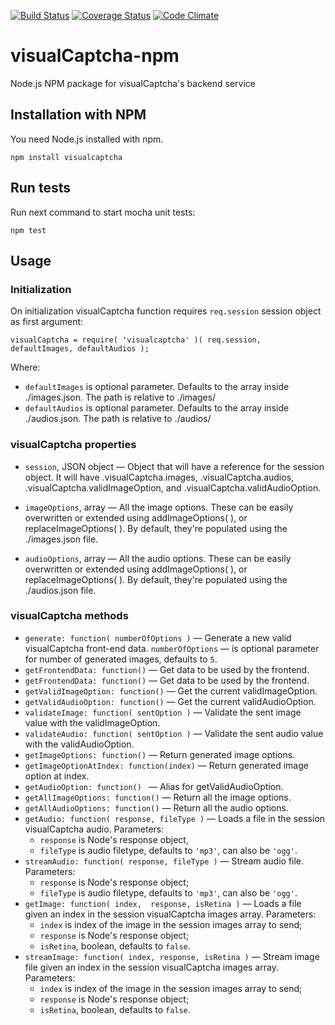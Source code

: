 [![Build Status](https://travis-ci.org/emotionLoop/visualCaptcha-npm.svg?flat=true&branch=master)](https://travis-ci.org/emotionLoop/visualCaptcha-npm)
[![Coverage Status](https://coveralls.io/repos/emotionLoop/visualCaptcha-npm/badge.svg?flat=true)](https://coveralls.io/r/emotionLoop/visualCaptcha-npm)
[![Code Climate](https://codeclimate.com/github/emotionLoop/visualCaptcha-npm/badges/gpa.svg)](https://codeclimate.com/github/emotionLoop/visualCaptcha-npm)

# visualCaptcha-npm

Node.js NPM package for visualCaptcha's backend service


## Installation with NPM

You need Node.js installed with npm.
```
npm install visualcaptcha
```


## Run tests

Run next command to start mocha unit tests:
```
npm test
```


## Usage

### Initialization

On initialization visualCaptcha function requires `req.session` session object as first argument:

```
visualCaptcha = require( 'visualcaptcha' )( req.session, defaultImages, defaultAudios );
```
Where:

- `defaultImages` is optional parameter. Defaults to the array inside ./images.json. The path is relative to ./images/
- `defaultAudios` is optional parameter. Defaults to the array inside ./audios.json. The path is relative to ./audios/

### visualCaptcha properties

- `session`, JSON object — Object that will have a reference for the session object.
It will have .visualCaptcha.images, .visualCaptcha.audios, .visualCaptcha.validImageOption, and .visualCaptcha.validAudioOption.

- `imageOptions`, array — All the image options.
These can be easily overwritten or extended using addImageOptions( <Array> ), or replaceImageOptions( <Array> ).
By default, they're populated using the ./images.json file.

- `audioOptions`, array — All the audio options.
These can be easily overwritten or extended using addImageOptions( <Array> ), or replaceImageOptions( <Array> ).
By default, they're populated using the ./audios.json file.

### visualCaptcha methods

- `generate: function( numberOfOptions )` — Generate a new valid visualCaptcha front-end data. `numberOfOptions` — is optional parameter for number of generated images, defaults to `5`.
- `getFrontendData: function()` — Get data to be used by the frontend.
- `getFrontendData: function()` — Get data to be used by the frontend.
- `getValidImageOption: function()` — Get the current validImageOption.
- `getValidAudioOption: function()` — Get the current validAudioOption.
- `validateImage: function( sentOption )` — Validate the sent image value with the validImageOption.
- `validateAudio: function( sentOption )` — Validate the sent audio value with the validAudioOption.
- `getImageOptions: function()` — Return generated image options.
- `getImageOptionAtIndex: function(index)` — Return generated image option at index.
- `getAudioOption: function() ` — Alias for getValidAudioOption.
- `getAllImageOptions: function()` — Return all the image options.
- `getAllAudioOptions: function()` — Return all the audio options.
- `getAudio: function( response, fileType )` — Loads a file in the session visualCaptcha audio. Parameters:
    - `response` is Node's response object,
    - `fileType` is audio filetype, defaults to `'mp3'`, can also be `'ogg'`.
- `streamAudio: function( response, fileType )` — Stream audio file. Parameters:
    - `response` is Node's response object;
    - `fileType` is audio filetype, defaults to `'mp3'`, can also be `'ogg'`.
- `getImage: function( index,  response, isRetina )` — Loads a file given an index in the session visualCaptcha images array. Parameters:
    - `index` is index of the image in the session images array to send;
    - `response` is Node's response object;
    - `isRetina`, boolean, defaults to `false`.
- `streamImage: function( index, response, isRetina )` — Stream image file given an index in the session visualCaptcha images array. Parameters:
    - `index` is index of the image in the session images array to send;
    - `response` is Node's response object;
    - `isRetina`, boolean, defaults to `false`.
